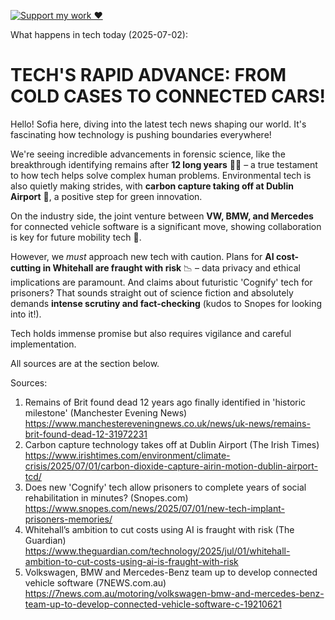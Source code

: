 [![Support my work ❤️](https://img.shields.io/badge/Support%20my%20work%20❤️-orange?style=for-the-badge&logo=patreon&logoColor=white)](https://www.patreon.com/c/orobocigano)

What happens in tech today (2025-07-02):

# **TECH'S RAPID ADVANCE: FROM COLD CASES TO CONNECTED CARS!**

Hello! Sofia here, diving into the latest tech news shaping our world. It's fascinating how technology is pushing boundaries everywhere!

We're seeing incredible advancements in forensic science, like the breakthrough identifying remains after **12 long years** 🕵️‍♀️ – a true testament to how tech helps solve complex human problems. Environmental tech is also quietly making strides, with **carbon capture taking off at Dublin Airport** 🌱, a positive step for green innovation.

On the industry side, the joint venture between **VW, BMW, and Mercedes** for connected vehicle software is a significant move, showing collaboration is key for future mobility tech 🚗.

However, we *must* approach new tech with caution. Plans for **AI cost-cutting in Whitehall are fraught with risk** 📉 – data privacy and ethical implications are paramount. And claims about futuristic 'Cognify' tech for prisoners? That sounds straight out of science fiction and absolutely demands **intense scrutiny and fact-checking** (kudos to Snopes for looking into it!).

Tech holds immense promise but also requires vigilance and careful implementation.

All sources are at the section below.

Sources:
1. Remains of Brit found dead 12 years ago finally identified in 'historic milestone' (Manchester Evening News)
   https://www.manchestereveningnews.co.uk/news/uk-news/remains-brit-found-dead-12-31972231
2. Carbon capture technology takes off at Dublin Airport (The Irish Times)
   https://www.irishtimes.com/environment/climate-crisis/2025/07/01/carbon-dioxide-capture-airin-motion-dublin-airport-tcd/
3. Does new 'Cognify' tech allow prisoners to complete years of social rehabilitation in minutes? (Snopes.com)
   https://www.snopes.com/news/2025/07/01/new-tech-implant-prisoners-memories/
4. Whitehall’s ambition to cut costs using AI is fraught with risk (The Guardian)
   https://www.theguardian.com/technology/2025/jul/01/whitehall-ambition-to-cut-costs-using-ai-is-fraught-with-risk
5. Volkswagen, BMW and Mercedes-Benz team up to develop connected vehicle software (7NEWS.com.au)
   https://7news.com.au/motoring/volkswagen-bmw-and-mercedes-benz-team-up-to-develop-connected-vehicle-software-c-19210621